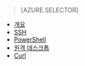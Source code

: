 ﻿> [AZURE.SELECTOR]
- [개요](/documentation/articles/hdinsight-use-mapreduce/)
- [SSH](/documentation/articles/hdinsight-hadoop-use-mapreduce-ssh/)
- [PowerShell](/documentation/articles/hdinsight-hadoop-use-mapreduce-powershell/)
- [원격 데스크톱](/documentation/articles/hdinsight-hadoop-use-mapreduce-remote-desktop/)
- [Curl](/documentation/articles/hdinsight-hadoop-use-mapreduce-curl/)
<!--HONumber=47-->

